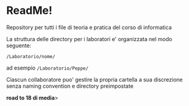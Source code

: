 # ReadMe!

Repository per tutti i file di teoria e pratica del corso di informatica

La struttura delle directory per i laboratori e' organizzata nel modo seguente:

```
/Laboratorio/nome/
```
ad esempio `/Laboratorio/Peppe/`

Ciascun collaboratore puo' gestire la propria cartella a sua discrezione senza naming convention e directory preimpostate

<!-- ## Naming Convention dei Documenti

Tutti i documenti seguiranno la seguente convenzione di denominazione:

- `ddmmyy-NomeFile` (ad esempio, `220923-Appunti`)
- `ddmmyy-xx-NomeFile` (principalmente per le slide, ad esempio, `220923-01-Appunti`)

i file che hanno solo il proprio nome e che quindi non rispettano la naming convention, il che significa che sono file più vecchi e non sono stati creati durante il semestre corrente.

Se Possibile inserire la traccia di ogni esercitazione in un file .txt o .md

-->
**road to 18 di media**> 
